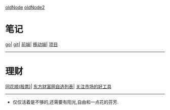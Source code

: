 [oldNode](https://github.com/1211ciel/lean-go/wiki) [oldNode2](https://github.com/1211ciel/nodebook/wiki) 
# 笔记
[go](https://github.com/1211ciel/ciel/blob/main/golang/README.md)|
[git](https://github.com/1211ciel/ciel/blob/main/utils/git.md)|
[前端](https://github.com/1211ciel/ciel/tree/main/web/README.md)|
[移动端](https://github.com/1211ciel/ciel/blob/main/web/mobile.md)|
[项目]()

---
# 理财
[同花顺(股票)](www.10jqka.com.cn)|
[东方财富网自选列表](http://quote.eastmoney.com/zixuan/lite.html)|
[关注市场的好工具](https://cn.tradingview.com/)

---

- 仅仅活着是不够的,还需要有阳光,自由和一点花的芬芳.

